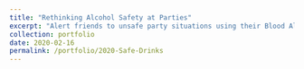 ```yaml
---
title: "Rethinking Alcohol Safety at Parties"
excerpt: "Alert friends to unsafe party situations using their Blood Alcohol Concentration (BAC) and location ([code](https://github.com/trina731/safedrinks))."
collection: portfolio
date: 2020-02-16
permalink: /portfolio/2020-Safe-Drinks
---
```

